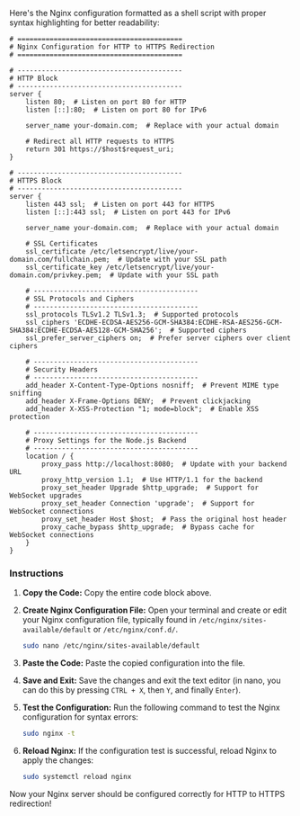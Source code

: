 Here's the Nginx configuration formatted as a shell script with proper syntax highlighting for better readability:

```shell
# =========================================
# Nginx Configuration for HTTP to HTTPS Redirection
# =========================================

# -----------------------------------------
# HTTP Block
# -----------------------------------------
server {
    listen 80;  # Listen on port 80 for HTTP
    listen [::]:80;  # Listen on port 80 for IPv6

    server_name your-domain.com;  # Replace with your actual domain

    # Redirect all HTTP requests to HTTPS
    return 301 https://$host$request_uri;
}

# -----------------------------------------
# HTTPS Block
# -----------------------------------------
server {
    listen 443 ssl;  # Listen on port 443 for HTTPS
    listen [::]:443 ssl;  # Listen on port 443 for IPv6

    server_name your-domain.com;  # Replace with your actual domain

    # SSL Certificates
    ssl_certificate /etc/letsencrypt/live/your-domain.com/fullchain.pem;  # Update with your SSL path
    ssl_certificate_key /etc/letsencrypt/live/your-domain.com/privkey.pem;  # Update with your SSL path

    # -----------------------------------------
    # SSL Protocols and Ciphers
    # -----------------------------------------
    ssl_protocols TLSv1.2 TLSv1.3;  # Supported protocols
    ssl_ciphers 'ECDHE-ECDSA-AES256-GCM-SHA384:ECDHE-RSA-AES256-GCM-SHA384:ECDHE-ECDSA-AES128-GCM-SHA256';  # Supported ciphers
    ssl_prefer_server_ciphers on;  # Prefer server ciphers over client ciphers

    # -----------------------------------------
    # Security Headers
    # -----------------------------------------
    add_header X-Content-Type-Options nosniff;  # Prevent MIME type sniffing
    add_header X-Frame-Options DENY;  # Prevent clickjacking
    add_header X-XSS-Protection "1; mode=block";  # Enable XSS protection

    # -----------------------------------------
    # Proxy Settings for the Node.js Backend
    # -----------------------------------------
    location / {
        proxy_pass http://localhost:8080;  # Update with your backend URL
        proxy_http_version 1.1;  # Use HTTP/1.1 for the backend
        proxy_set_header Upgrade $http_upgrade;  # Support for WebSocket upgrades
        proxy_set_header Connection 'upgrade';  # Support for WebSocket connections
        proxy_set_header Host $host;  # Pass the original host header
        proxy_cache_bypass $http_upgrade;  # Bypass cache for WebSocket connections
    }
}
```

### Instructions

1. **Copy the Code:** Copy the entire code block above.
2. **Create Nginx Configuration File:** Open your terminal and create or edit your Nginx configuration file, typically found in `/etc/nginx/sites-available/default` or `/etc/nginx/conf.d/`.
   
   ```bash
   sudo nano /etc/nginx/sites-available/default
   ```

3. **Paste the Code:** Paste the copied configuration into the file.
4. **Save and Exit:** Save the changes and exit the text editor (in nano, you can do this by pressing `CTRL + X`, then `Y`, and finally `Enter`).
5. **Test the Configuration:** Run the following command to test the Nginx configuration for syntax errors:

   ```bash
   sudo nginx -t
   ```

6. **Reload Nginx:** If the configuration test is successful, reload Nginx to apply the changes:

   ```bash
   sudo systemctl reload nginx
   ```

Now your Nginx server should be configured correctly for HTTP to HTTPS redirection!
